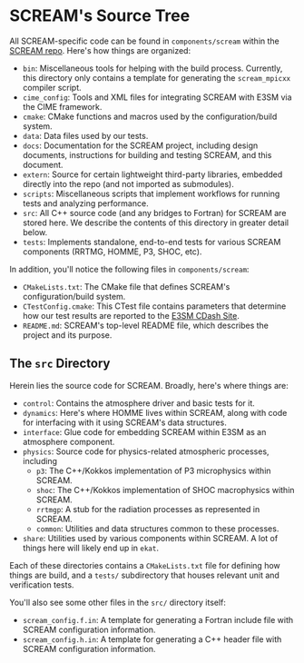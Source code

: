 # SCREAM's Source Tree

All SCREAM-specific code can be found in `components/scream` within the
[SCREAM repo](https://github.com/E3SM-Project/scream). Here's how things are
organized:

+ `bin`: Miscellaneous tools for helping with the build process. Currently, this
  directory only contains a template for generating the `scream_mpicxx` compiler
  script.
+ `cime_config`: Tools and XML files for integrating SCREAM with E3SM via the
  CIME framework.
+ `cmake`: CMake functions and macros used by the configuration/build system.
+ `data`: Data files used by our tests.
+ `docs`: Documentation for the SCREAM project, including design documents,
  instructions for building and testing SCREAM, and this document.
+ `extern`: Source for certain lightweight third-party libraries, embedded
  directly into the repo (and not imported as submodules).
+ `scripts`: Miscellaneous scripts that implement workflows for running tests
  and analyzing performance.
+ `src`: All C++ source code (and any bridges to Fortran) for SCREAM are stored
  here. We describe the contents of this directory in greater detail below.
+ `tests`: Implements standalone, end-to-end tests for various SCREAM
  components (RRTMG, HOMME, P3, SHOC, etc).

In addition, you'll notice the following files in `components/scream`:

+ `CMakeLists.txt`: The CMake file that defines SCREAM's configuration/build
  system.
+ `CTestConfig.cmake`: This CTest file contains parameters that determine how
  our test results are reported to the [E3SM CDash Site](http://my.cdash.org/submit.php?project=E3SM).
+ `README.md`: SCREAM's top-level README file, which describes the project and
  its purpose.

## The `src` Directory

Herein lіes the source code for SCREAM. Broadly, here's where things are:

+ `control`: Contains the atmosphere driver and basic tests for it.
+ `dynamics`: Here's where HOMME lives within SCREAM, along with code for
  interfacing with it using SCREAM's data structures.
+ `interface`: Glue code for embedding SCREAM within E3SM as an atmosphere
  component.
+ `physics`: Source code for physics-related atmospheric processes, including
  + `p3`: The C++/Kokkos implementation of P3 microphysics within SCREAM.
  + `shoc`: The C++/Kokkos implementation of SHOC macrophysics within SCREAM.
  + `rrtmgp`: A stub for the radiation processes as represented in SCREAM.
  + `common`: Utilities and data structures common to these processes.
+ `share`: Utilities used by various components within SCREAM. A lot of things
  here will likely end up in `ekat`.

Each of these directories contains a `CMakeLists.txt` file for defining how
things are build, and a `tests/` subdirectory that houses relevant
unit and verification tests.

You'll also see some other files in the `src/` directory itself:

+ `scream_config.f.in`: A template for generating a Fortran include file with
  SCREAM configuration information.
+ `scream_config.h.in`: A template for generating a C++ header file with
  SCREAM configuration information.

